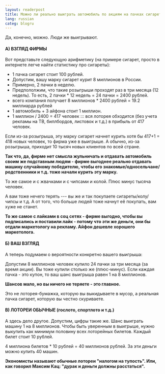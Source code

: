 ```yaml
---
layout: readerpost
title: Можно ли реально выиграть автомобиль по акциям на пачках сигарет?
lang: russian
categ: blogru
---
```

Да, конечно, можно. Люди же выигрывают. 

#### А) ВЗГЛЯД ФИРМЫ

Вот представьте следующую арифметику (на примере сигарет, просто в интернете легче найти статистику про сигареты):

- 1 пачка сигарет стоит 100 рублей.
- Допустим, вашу марку сигарет курит 8 миллионов в России.
- Примерно, 2 пачки в неделю.
- Предпололжим, что такие розыгрыши проходят раз в три месяца (12 недель). То есть, 2 пачки * 12 недель = 24 пачки = 2400 рублей.
- всего компания получает 8 миллионов * 2400 рублей  = 19.2 миллиарда рублей
- 1 автомобиль  + 3 айфона стоит 1 миллион.
- 1 миллион / 2400  = 417 человек ::: вся лоторея обходится (без учета рекламы на ТВ, биллбордов, листовок и т.д.) в прибыль от 417 человек.

Если из-за розыгрыша, эту марку сигарет начнет курить хотя бы 417+1 = 418 новых человек, то фирма уже в выигрыше. А обычно, из-за розыгрыша, приходит 10 тысяч новых клиентов по всей стране.

**Так что, да, фирме нет смысла жульничать и отдавать автомобиль своим же подставным людям - фирме выгоднее реально отдавать машину случайному победителю, чтобы его знакомые/односельчане/родственники и т.д. тоже начали курить эту марку.**

То же самое и с жвачками и с чипсами и колой. Плюс минус тысяча человек.

А вам тоже нечего терять --- вы же и так покупаете сигареты/колу/чипсы и т.д. А от того, что больше людей тоже начнут её покупать, вам хуже не станет.

**То же самое с лайками в соц сетях - фирме выгодно, чтобы вы подписались и поставили лайк - потому что эти же деньги, они бы отдали маркетологу на рекламу. Айфон дешевле хорошего маркетолога.**

#### Б) ВАШ ВЗГЛЯД

А теперь подумаем о вероятности конкретно вашего выигрыша:

Допустим 8 миллионов человек купило 24 пачки за три месяца (за время акции). Вы тоже купили столько же (плюс-минус). Если каждая пачка - это купон, то ваш шанс выигрыша равен 1 на 8 миллионов.

**Шансов мало, но вы ничего не теряете - это главное.**

Это не лоторея-бумажка, которую вы выкидываете в мусор, а реальная пачка сигарет, которую вы честно скуриваете.

#### В) ЛОТОРЕИ ОБЫЧНЫЕ (гослото, спортлото и т.д.)

А здесь дело другое. Допустим, цифры такие же. Шанс выиграть машину 1 на 8 миллионов. Чтобы быть уверенным в выигрыше, нужно выкупить как минимум половину всех лоторейных билетов. Каждый билет стоит 10 рублей.

4 миллиона билетов * 10 рублей = 40 миллионов рублей. За эти деньги можно купить 40 машин.

**Экономисты называют обычные лотореи "налогом на тупость". Или, как говорил Максим Кац: "дурак и деньги должны расстаться".**
